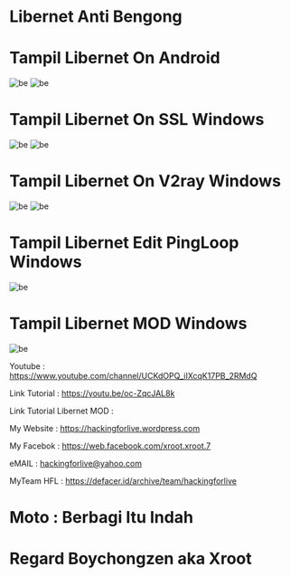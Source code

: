 # Libernet Anti Bengong

# Tampil Libernet On Android
![be](https://raw.githubusercontent.com/boychongzen18/Libernet/main/andro.jpg)
![be](https://raw.githubusercontent.com/boychongzen18/Libernet/main/ftp.jpg)


# Tampil Libernet On SSL Windows
![be](https://raw.githubusercontent.com/boychongzen18/Libernet/main/1.jpg)
![be](https://raw.githubusercontent.com/boychongzen18/Libernet/main/2.jpg)

# Tampil Libernet On V2ray Windows
![be](https://raw.githubusercontent.com/boychongzen18/Libernet/main/non.jpg)
![be](https://raw.githubusercontent.com/boychongzen18/Libernet/main/v2ray.jpg)

# Tampil Libernet Edit PingLoop Windows
![be](https://raw.githubusercontent.com/boychongzen18/Libernet/main/pingloop.jpg)

# Tampil Libernet MOD Windows
![be](https://raw.githubusercontent.com/boychongzen18/Libernet/main/pc.jpg)

 Youtube      : https://www.youtube.com/channel/UCKdOPQ_iIXcqK17PB_2RMdQ

Link Tutorial : https://youtu.be/oc-ZqcJAL8k

Link Tutorial Libernet MOD :

My Website    : https://hackingforlive.wordpress.com

My Facebok    : https://web.facebook.com/xroot.xroot.7

eMAIL         : hackingforlive@yahoo.com      

MyTeam HFL    : https://defacer.id/archive/team/hackingforlive

# Moto : Berbagi Itu Indah

# Regard Boychongzen aka Xroot
